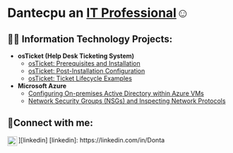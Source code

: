 # Dantecpu an <a href="https://linkedin.com/in/Josh">IT Professional</a>☺</h1>

<h2>👨‍💻 Information Technology Projects:</h2>

- <b>osTicket (Help Desk Ticketing System)</b>
  - [osTicket: Prerequisites and Installation](https://github.com/Dantecpu/osticket-prereqs)
  - [osTicket: Post-Installation Configuration](https://github.com/Dantecpu/post-install-config)
  - [osTicket: Ticket Lifecycle Examples](https://github.com/Dantecpu/ticket-lifecycle)
- <b>Microsoft Azure</b>
  - [Configuring On-premises Active Directory within Azure VMs](https://github.com/Dantecpu/configure-ad)
  - [Network Security Groups (NSGs) and Inspecting Network Protocols](https://github.com/Dantecpu/azure-network-protocols)

<h2>🤳Connect with me:</h2>
<img align="left" alt="Donta | LinkedIn" width="22px" src="https://cdn.jsdelivr.net/npm/simple-icons@v3/icons/linkedin.svg" />][linkedin]
[linkedin]: https://linkedin.com/in/Donta
